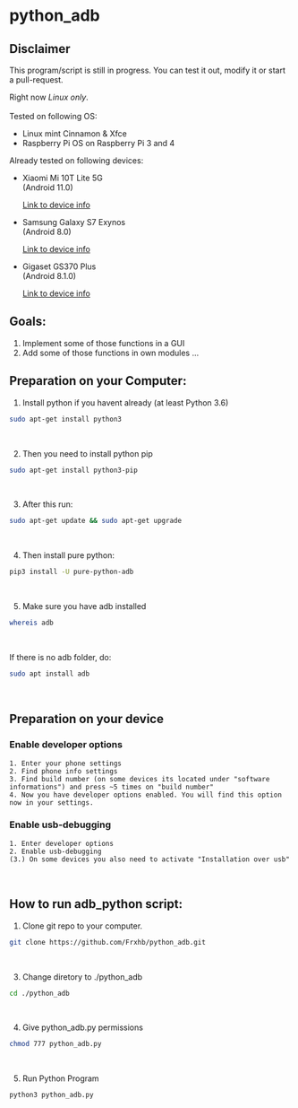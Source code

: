 # python_adb

## Disclaimer
This program/script is still in progress. You can test it out, modify it or start a pull-request.

Right now *Linux only*. <br> <br>
Tested on following OS:
   - Linux mint Cinnamon & Xfce
   - Raspberry Pi OS on Raspberry Pi 3 and 4

Already tested on following devices:
<br>
- Xiaomi Mi 10T Lite 5G <br>
 (Android 11.0)

    [Link to device info](https://www.devicespecifications.com/en/model/28d4549c)

- Samsung Galaxy S7 Exynos <br>
 (Android 8.0)

    [Link to device info](https://www.devicespecifications.com/de/model/63063a47)

- Gigaset GS370 Plus <br>
 (Android 8.1.0)

    [Link to device info](https://www.devicespecifications.com/en/model/bdd9488c)


## Goals:
1. Implement some of those functions in a GUI
2. Add some of those functions in own modules
...

## Preparation on your Computer: 

1.  Install python if you havent already (at least Python 3.6) <br>
```bash
sudo apt-get install python3
```

<br>

2.  Then you need to install python pip  <br>
```bash
sudo apt-get install python3-pip
```
<br>

3. After this run:  <br>
```bash
sudo apt-get update && sudo apt-get upgrade
```
<br>    

4. Then install pure python:  <br>
```bash
pip3 install -U pure-python-adb
```
<br>  


5. Make sure you have adb installed  <br>
```bash
whereis adb
```
<br>

If there is no adb folder, do: <br>
```bash
sudo apt install adb
```
<br> 

## Preparation on your device

 ### Enable developer options
    1. Enter your phone settings
    2. Find phone info settings
    3. Find build number (on some devices its located under "software informations") and press ~5 times on "build number"
    4. Now you have developer options enabled. You will find this option now in your settings.
 ### Enable usb-debugging
    1. Enter developer options
    2. Enable usb-debugging
    (3.) On some devices you also need to activate "Installation over usb"

<br>

## How to run adb_python script:

1. Clone git repo to your computer.
```bash
git clone https://github.com/Frxhb/python_adb.git
```
<br>

3. Change diretory to ./python_adb
```bash
cd ./python_adb
```
<br>

4. Give python_adb.py permissions
```bash
chmod 777 python_adb.py
```
<br>

5. Run Python Program
```bash
python3 python_adb.py
```